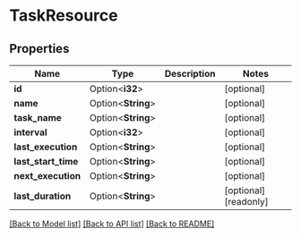 # TaskResource

## Properties

Name | Type | Description | Notes
------------ | ------------- | ------------- | -------------
**id** | Option<**i32**> |  | [optional]
**name** | Option<**String**> |  | [optional]
**task_name** | Option<**String**> |  | [optional]
**interval** | Option<**i32**> |  | [optional]
**last_execution** | Option<**String**> |  | [optional]
**last_start_time** | Option<**String**> |  | [optional]
**next_execution** | Option<**String**> |  | [optional]
**last_duration** | Option<**String**> |  | [optional][readonly]

[[Back to Model list]](../README.md#documentation-for-models) [[Back to API list]](../README.md#documentation-for-api-endpoints) [[Back to README]](../README.md)


